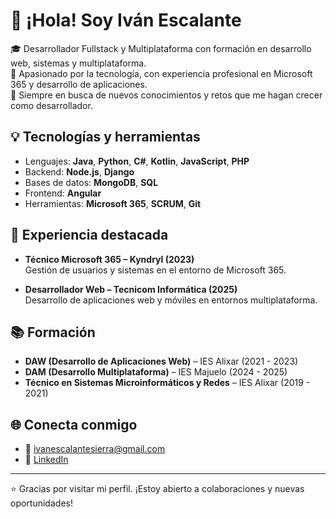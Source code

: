 # 👋 ¡Hola! Soy Iván Escalante

🎓 Desarrollador Fullstack y Multiplataforma con formación en desarrollo web, sistemas y multiplataforma.  
💼 Apasionado por la tecnología, con experiencia profesional en Microsoft 365 y desarrollo de aplicaciones.  
🌱 Siempre en busca de nuevos conocimientos y retos que me hagan crecer como desarrollador.

## 💡 Tecnologías y herramientas
- Lenguajes: **Java**, **Python**, **C#**, **Kotlin**, **JavaScript**, **PHP**
- Backend: **Node.js**, **Django**
- Bases de datos: **MongoDB**, **SQL**
- Frontend: **Angular**
- Herramientas: **Microsoft 365**, **SCRUM**, **Git**

## 🧰 Experiencia destacada
- **Técnico Microsoft 365 – Kyndryl (2023)**  
  Gestión de usuarios y sistemas en el entorno de Microsoft 365.

- **Desarrollador Web – Tecnicom Informática (2025)**  
  Desarrollo de aplicaciones web y móviles en entornos multiplataforma.

## 📚 Formación
- **DAW (Desarrollo de Aplicaciones Web)** – IES Alixar (2021 - 2023)  
- **DAM (Desarrollo Multiplataforma)** – IES Majuelo (2024 - 2025)  
- **Técnico en Sistemas Microinformáticos y Redes** – IES Alixar (2019 - 2021)

## 🌐 Conecta conmigo
- 📧 ivanescalantesierra@gmail.com
- 💼 [LinkedIn](https://www.linkedin.com/in/iv%C3%A1n-escalante-sierra-44a62826b)

---

⭐ Gracias por visitar mi perfil. ¡Estoy abierto a colaboraciones y nuevas oportunidades!
